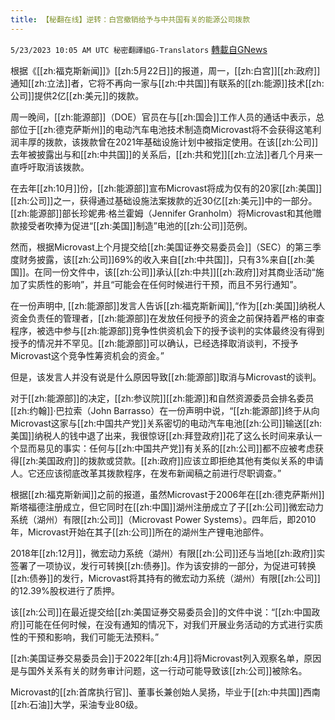 ```yaml
---
title: 【秘翻在线】逆转：白宫撤销给予与中共国有关的能源公司拨款
---
```

`5/23/2023 10:05 AM UTC 秘密翻譯組G-Translators` [轉載自GNews](https://gnews.org/articles/1323964)

根据《[[zh:福克斯新闻]]》[[zh:5月22日]]的报道，周一，[[zh:白宫]][[zh:政府]]通知[[zh:立法]]者，它将不再向一家与[[zh:中共国]]有联系的[[zh:能源]]技术[[zh:公司]]提供2亿[[zh:美元]]的拨款。

周一晚间，[[zh:能源部]]（DOE）官员在与[[zh:国会]]工作人员的通话中表示，总部位于[[zh:德克萨斯州]]的电动汽车电池技术制造商Microvast将不会获得这笔利润丰厚的拨款，该拨款曾在2021年基础设施计划中被指定使用。在该[[zh:公司]]去年被披露出与和[[zh:中共国]]的关系后，[[zh:共和党]][[zh:立法]]者几个月来一直呼吁取消该拨款。

在去年[[zh:10月]]份，[[zh:能源部]]宣布Microvast将成为仅有的20家[[zh:美国]][[zh:公司]]之一，获得通过基础设施法案拨款的近30亿[[zh:美元]]中的一部分。[[zh:能源部]]部长珍妮弗·格兰霍姆（Jennifer Granholm）将Microvast和其他赠款接受者吹捧为促进“[[zh:美国]]制造”电池的[[zh:公司]]范例。

然而，根据Microvast上个月提交给[[zh:美国证券交易委员会]]（SEC）的第三季度财务披露，该[[zh:公司]]69%的收入来自[[zh:中共国]]，只有3%来自[[zh:美国]]。在同一份文件中，该[[zh:公司]]承认[[zh:中共]][[zh:政府]]对其商业活动“施加了实质性的影响”，并且“可能会在任何时候进行干预，而且不另行通知”。

在一份声明中, [[zh:能源部]]发言人告诉[[zh:福克斯新闻]],“作为[[zh:美国]]纳税人资金负责任的管理者，[[zh:能源部]]在发放任何授予的资金之前保持着严格的审查程序，被选中参与[[zh:能源部]]竞争性供资机会下的授予谈判的实体最终没有得到授予的情况并不罕见。[[zh:能源部]]可以确认，已经选择取消谈判，不授予Microvast这个竞争性筹资机会的资金。”

但是，该发言人并没有说是什么原因导致[[zh:能源部]]取消与Microvast的谈判。

对于[[zh:能源部]]的决定，[[zh:参议院]][[zh:能源]]和自然资源委员会排名委员[[zh:约翰]]·巴拉索（John Barrasso）在一份声明中说，“[[zh:能源部]]终于从向Microvast这家与[[zh:中国共产党]]关系密切的电动汽车电池[[zh:公司]]输送[[zh:美国]]纳税人的钱中退了出来，我很惊讶[[zh:拜登政府]]花了这么长时间来承认一个显而易见的事实：任何与[[zh:中国共产党]]有关系的[[zh:公司]]都不应被考虑获得[[zh:美国政府]]的拨款或贷款。[[zh:政府]]应该立即拒绝其他有类似关系的申请人。它还应该彻底改革其拨款程序，在发布新闻稿之前进行尽职调查。”

根据[[zh:福克斯新闻]]之前的报道，虽然Microvast于2006年在[[zh:德克萨斯州]]斯塔福德注册成立，但它同时在[[zh:中国]]湖州注册成立了子[[zh:公司]]微宏动力系统（湖州）有限[[zh:公司]]（Microvast Power Systems）。四年后，即2010年，Microvast开始在其子[[zh:公司]]所在的湖州生产锂电池部件。

2018年[[zh:12月]]，微宏动力系统（湖州）有限[[zh:公司]]还与当地[[zh:政府]]实签署了一项协议，发行可转换[[zh:债券]]。作为该安排的一部分，为促进可转换[[zh:债券]]的发行，Microvast将其持有的微宏动力系统（湖州）有限[[zh:公司]]的12.39%股权进行了质押。

该[[zh:公司]]在最近提交给[[zh:美国证券交易委员会]]的文件中说：“[[zh:中国政府]]可能在任何时候，在没有通知的情况下，对我们开展业务活动的方式进行实质性的干预和影响，我们可能无法预料。”

[[zh:美国证券交易委员会]]于2022年[[zh:4月]]将Microvast列入观察名单，原因是与国外关系有关的财务审计问题，这一行动可能导致该[[zh:公司]]被除名。

Microvast的[[zh:首席执行官]]、董事长兼创始人吴扬，毕业于[[zh:中共国]]西南[[zh:石油]]大学，采油专业80级。

